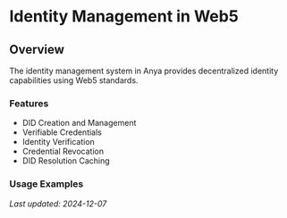 # Identity Management in Web5

## Overview
The identity management system in Anya provides decentralized identity capabilities using Web5 standards.

### Features
- DID Creation and Management
- Verifiable Credentials
- Identity Verification
- Credential Revocation
- DID Resolution Caching

### Usage Examples


*Last updated: 2024-12-07*
